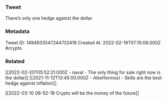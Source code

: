 ### Tweet
There’s only one hedge against the dollar.

### Metadata
Tweet ID: 1494933547244732418
Created At: 2022-02-19T07:15:06.000Z
#crypto

### Related
[[2022-02-20T05:52:21.000Z - naval - The only thing for sale right now is the dollar]]
[[2021-11-12T13:45:00.000Z - AlexHormozi - Skills are the best hedge against inflation]]

[[2022-03-10 08-52-18 Crypto will be the money of the future]]

